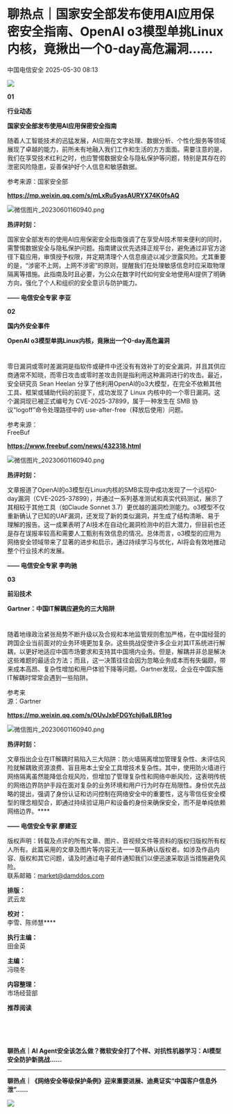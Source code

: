 #  聊热点｜国家安全部发布使用AI应用保密安全指南、OpenAI o3模型单挑Linux内核，竟揪出一个0-day高危漏洞……   
 中国电信安全   2025-05-30 08:13  
  
![](https://mmbiz.qpic.cn/mmbiz_gif/Dh3fqSPAOWco1mfGDsichHErDfemryHfWvicHaa6kKT6muuDJJhI46ckTic04hgyqvKglMEtwLCqZZwqibiaIItUibTw/640?wx_fmt=gif&wxfrom=5&wx_lazy=1 "")  
  
**01**  
  
**行业动态**  
  
**国家安全部发布使用AI应用保密安全指南**  
  
  
  
随着人工智能技术的迅猛发展，AI应用在文字处理、数据分析、个性化服务等领域展现了卓越的能力，前所未有地融入我们工作和生活的方方面面。需要注意的是，我们在享受技术红利之时，也应警惕数据安全与隐私保护等问题，特别是其存在的泄密风险隐患，妥善保护好个人信息和敏感数据。  
  
参考来源：国家安全部  
  
**https://mp.weixin.qq.com/s/mLxRu5yasAURYX74K0fsAQ**  
  
  
![](https://mmbiz.qpic.cn/mmbiz_png/Dh3fqSPAOWf7o0q27xAQGukO7sMGpfm06jsLiaThh2ZiayEjdGqjRiaVAZqDJXQEX2eZBeqOFUxWLTzUic4Lars8yQ/640?wx_fmt=png "微信图片_20230601160940.png")  
  
**热评时刻：**  
  
国家安全部发布的使用AI应用保密安全指南强调了在享受AI技术带来便利的同时，需警惕数据安全与隐私保护问题。指南建议优先选择正规平台，避免通过非官方途径下载应用，审慎授予权限，并定期清理个人信息痕迹以减少泄露风险。尤其重要的是，“涉密不上网，上网不涉密”的原则，提醒我们在处理敏感信息时应采取物理隔离等措施。此指南及时且必要，为公众在数字时代如何安全地使用AI提供了明确方向，强化了个人和组织的安全意识与防护能力。  
  
**—— 电信安全专家 李亚**  
  
  
**02**  
  
**国内外安全事件**  
  
**OpenAI o3模型单挑Linux内核，竟揪出一个0-day高危漏洞**  
  
  
#   
  
  
  
  
零日漏洞或零时差漏洞是指软件或硬件中还没有有效补丁的安全漏洞，并且其供应商通常不知晓，而零日攻击或零时差攻击则是指利用这种漏洞进行的攻击。最近，安全研究员 Sean Heelan 分享了他利用OpenAI的o3大模型，在完全不依赖其他工具、框架或辅助代码的前提下，成功发现了 Linux 内核中的一个零日漏洞。这个漏洞现已被正式编号为 CVE-2025-37899，属于一种发生在 SMB 协议“logoff”命令处理路径中的 use-after-free（释放后使用）问题。  
  
参考来源：  
FreeBuf  
  
**https://www.freebuf.com/news/432318.html**  
  
  
![](https://mmbiz.qpic.cn/mmbiz_png/Dh3fqSPAOWf7o0q27xAQGukO7sMGpfm06jsLiaThh2ZiayEjdGqjRiaVAZqDJXQEX2eZBeqOFUxWLTzUic4Lars8yQ/640?wx_fmt=png&wxfrom=5&wx_lazy=1&wx_co=1 "微信图片_20230601160940.png")  
  
**热评时刻：**  
  
文章报道了OpenAI的o3模型在Linux内核的SMB实现中成功发现了一个远程0-day漏洞（CVE-2025-37899），并通过一系列基准测试和真实代码测试，展示了其相较于其他工具（如Claude Sonnet 3.7）更优越的漏洞检测能力。o3模型不仅重新确认了已知的UAF漏洞，还发现了新的类似漏洞，并生成了结构清晰、易于理解的报告。这一成果表明了AI技术在自动化漏洞检测中的巨大潜力，但目前也还是存在误报率较高和需要人工甄别有效信息的情况。总体而言，o3模型的应用为网络安全领域带来了显著的进步和启示，通过持续学习与优化，AI将会有效地推动整个行业技术的发展。  
  
**—— 电信安全专家 李昀驰**  
  
  
**03**  
  
**前沿技术**  
  
**Gartner：中国IT解耦应避免的三大陷阱**  
  
  
#   
  
  
  
  
随着地缘政治紧张局势不断升级以及合规和本地监管规则愈加严格，在中国经营的跨国企业当前面对的业务环境更加复杂。这些挑战促使许多企业对其IT系统进行解耦，以更好地适应中国市场要求和支持其中国境内业务。但是，解耦并非总是解决这些难题的最适合方法；而且，这一决策往往会因为忽略业务成本而有失偏颇，带来成本高昂、复杂性增加和用户体验下降等问题。Gartner发现，企业在中国实施IT解耦时常常会遇到一些陷阱。  
  
参考来  
源：Gartner  
  
**https://mp.weixin.qq.com/s/OUvJxbFDGYchj6aILBR1og**  
  
  
![](https://mmbiz.qpic.cn/mmbiz_png/Dh3fqSPAOWf7o0q27xAQGukO7sMGpfm06jsLiaThh2ZiayEjdGqjRiaVAZqDJXQEX2eZBeqOFUxWLTzUic4Lars8yQ/640?wx_fmt=png&wxfrom=5&wx_lazy=1&wx_co=1 "微信图片_20230601160940.png")  
  
**热评时刻：**  
  
文章指出企业在IT解耦时易陷入三大陷阱：防火墙隔离增加管理复杂性、未评估风险就解耦致资源浪费、盲目用本土安全工具增技术复杂性。其中，使用防火墙进行网络隔离虽然能降低合规风险，但增加了管理复杂性和网络中断风险，这表明传统的网络边界防护手段在面对复杂的业务环境和用户行为时存在局限性。身份优先战略的提出，强调了身份认证和访问控制在网络安全中的重要性，这与零信任安全模型的理念相契合，即通过持续验证用户和设备的身份来确保安全，而不是单纯依赖网络边界。****  
  
  
**—— 电信安全专家 廖建亚**  
  
版权声明：转载及点评的所有文章、图片、音视频文件等资料的版权归版权所有权人所有。此篇采用的文章及图片等内容无法一一联系确认版权者。如涉及作品内容、版权和其它问题，请及时通过电子邮件通知我们以便迅速采取适当措施避免风险。  
联系邮箱：market@damddos.com  
  
**排版：**  
武云龙  
  
**校对：**  
李雪、陈师慧****  
  
**执行主编：**  
田金英  
  
**主编：**  
冯晓冬  
  
**内容整理：**  
市场经营部  
  
**推荐阅读**  
  
  
[](https://mp.weixin.qq.com/s?__biz=MzkxNDY0MjMxNQ==&mid=2247534083&idx=3&sn=547aeb5e88542d8ce0ec2a9ed25fb7f0&scene=21#wechat_redirect)  
[](https://mp.weixin.qq.com/s?__biz=MzkxNDY0MjMxNQ==&mid=2247534182&idx=2&sn=997c6de7a6e0bd226ef0acfce44006ea&scene=21#wechat_redirect)  
[](https://mp.weixin.qq.com/s?__biz=MzkxNDY0MjMxNQ==&mid=2247534182&idx=2&sn=997c6de7a6e0bd226ef0acfce44006ea&scene=21#wechat_redirect)  
[](https://mp.weixin.qq.com/s?__biz=MzkxNDY0MjMxNQ==&mid=2247535888&idx=2&sn=5363fd2a23c0f5cca2dbb0fec3d5a955&scene=21#wechat_redirect)  
  
**聊热点｜AI Agent安全该怎么做？微软安全打了个样、对抗性机器学习：AI模型安全防护新挑战……**  
  
  
****  
**聊热点｜《网络安全等级保护条例》迎来重要进展、迪奥证实“中国客户信息外泄”……**  
  
  
  
![](https://mmbiz.qpic.cn/sz_mmbiz_gif/z7xPqlc0GbB7ShHeKEtRTfattkj7T3bsyPnz68QvJ6lPVg7SFgrY5pYtEibJiao9WGNWEfmGicicWib041MYnu64GOA/640?wx_fmt=gif&from=appmsg "")  
  
  
  
  
  
  
  
  
  
  
  
  
